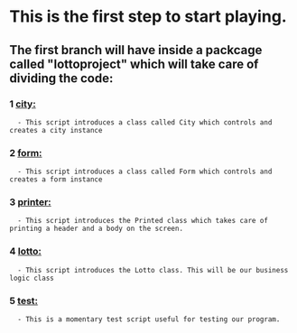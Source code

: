 # This is the first step to start playing.

## The first branch will have inside a packcage called "lottoproject" which will take care of dividing the code:
### 1 [city:](https://github.com/David92p/Lotto-Ticket-Generator/blob/learning-path-1/lottoproject/city.py)
      - This script introduces a class called City which controls and creates a city instance

### 2 [form:](https://github.com/David92p/Lotto-Ticket-Generator/blob/learning-path-1/lottoproject/form.py)
      - This script introduces a class called Form which controls and creates a form instance
        
### 3 [printer:](https://github.com/David92p/Lotto-Ticket-Generator/blob/learning-path-1/lottoproject/printer.py)
      - This script introduces the Printed class which takes care of printing a header and a body on the screen.

### 4 [lotto:](https://github.com/David92p/Lotto-Ticket-Generator/blob/learning-path-1/lottoproject/lotto.py)
      - This script introduces the Lotto class. This will be our business logic class
         
### 5 [test:](https://github.com/David92p/Lotto-Ticket-Generator/blob/learning-path-1/lottoproject/test.py)
      - This is a momentary test script useful for testing our program.
